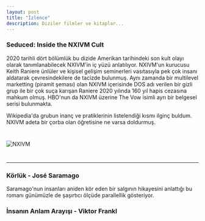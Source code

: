```yaml
---
layout: post
title: "İzlence"
description: Diziler filmler ve kitaplar...
---
```


### Seduced: Inside the NXIVM Cult

2020 tarihli dört bölümlük bu dizide Amerikan tarihindeki son kult olayı olarak tanımlanabilecek NXIVM'in iç yüzü anlatılıyor. NXIVM'un kurucusu Keith Raniere ünlüler ve kişisel gelişim seminerleri vasıtasıyla pek çok insanı aldatarak çevresindekilere de tacizde bulunmuş. Aynı zamanda bir multilevel marketting (piramit şeması) olan NXIVM içerisinde DOS adı verilen bir gizli grup ile bir çok suça karışan Raniere 2020 yılında 160 yıl hapis cezasına mahkum olmuş. HBO'nun da NXIVM üzerine The Vow isimli ayrı bir belgesel serisi bulunmakta.

Wikipedia'da grubun inanç ve pratiklerinin listelendiği kısmı ilginç buldum. NXIVM adeta bir çorba olan öğretisine ne varsa doldurmuş.

<div class="row" style="margin-bottom: 2.5rem; margin-top: 2.5rem;">
   <img class="u-max-full-width" src="https://upload.wikimedia.org/wikipedia/commons/3/3a/NXIVM_influences.png" alt="NXIVM">
</div>

---------------------------------

### Körlük - José Saramago

Saramago'nun insanları aniden kör eden bir salgının hikayesini anlattığı bu romanı günümüzle de şaşırtıcı ölçüde parallellik gösteriyor.

### İnsanın Anlam Arayışı - Viktor Frankl

